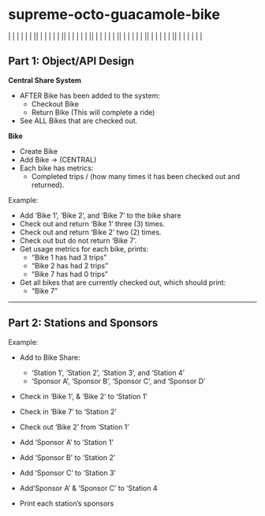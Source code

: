 # supreme-octo-guacamole-bike
|
|
|
|
|
|
||
|
|
|
|
|
||
|
|
|
|
|
||
|
|
|
|
|
||
|
|
|
|
|
||
|
|
|
|
|
||
|
|
|
|
|
|


## Part 1: Object/API Design

**Central Share System**

- AFTER Bike has been added to the system:
  - Checkout Bike
  - Return Bike (This will complete a ride)
- See ALL Bikes that are checked out.

**Bike**

- Create Bike
- Add Bike -> (CENTRAL)
- Each bike has metrics:
  - Completed trips / (how many times it has been checked out and returned).

Example:

- Add ‘Bike 1’, ‘Bike 2’, and ‘Bike 7’ to the bike share
- Check out and return ‘Bike 1’ three (3) times.
- Check out and return ‘Bike 2’ two (2) times.
- Check out but do not return ‘Bike 7’.
- Get usage metrics for each bike, prints:
  - “Bike 1 has had 3 trips”
  - “Bike 2 has had 2 trips”
  - “Bike 7 has had 0 trips”
- Get all bikes that are currently checked out, which should print:
  - “Bike 7”

---

## Part 2: Stations and Sponsors

<!--
- Stations accept sponsors
    - Each station can have one or more sponsors.
- Stations have a capacity of 3, 5, or 10 bikes within the Bike Share.
- Can add a station to the bike share
- Can check out or return a bike to/from a station.
- Can add/remove a sponsor(s) to/from a station.
- Can display all bikes currently available at a station.
- Can list all of a stations’ sponsors
-->

Example:

- Add to Bike Share:

  - ‘Station 1’, ‘Station 2’, ‘Station 3’, and ‘Station 4’
  - ‘Sponsor A’, ‘Sponsor B’, ‘Sponsor C’, and ‘Sponsor D’

- Check in ‘Bike 1’, & ‘Bike 2’ to ‘Station 1’
- Check in ‘Bike 7’ to ‘Station 2’
- Check out ‘Bike 2’ from ‘Station 1’
- Add ‘Sponsor A’ to ‘Station 1’
- Add ‘Sponsor B’ to ‘Station 2’
- Add ‘Sponsor C’ to ‘Station 3’
- Add‘Sponsor A’ & ‘Sponsor C’ to ‘Station 4
- Print each station’s sponsors
